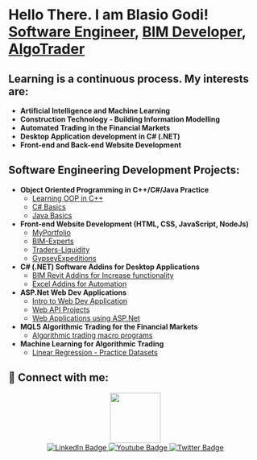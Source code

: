 <h1>Hello There. I am Blasio Godi! <br/><a href="https://github.com/BlasioGodi">Software Engineer</a>, <a href="https://www.linkedin.com/in/godfrey-muhinda">BIM Developer</a>, <a href="https://tradersliquidity.com">AlgoTrader</a></h1>

<h2>Learning is a continuous process. My interests are:</h2>

- <b>Artificial Intelligence and Machine Learning</b>
- <b>Construction Technology - Building Information Modelling</b>
- <b>Automated Trading in the Financial Markets</b>
- <b>Desktop Application development in C# (.NET)</b>
- <b>Front-end and Back-end Website Development</b>

<h2>Software Engineering Development Projects:</h2>

- <b>Object Oriented Programming in C++/C#/Java Practice</b>
  - [Learning OOP in C++](https://github.com/BlasioGodi/Functions-and-Algorithms)
  - [C# Basics](https://github.com/BlasioGodi/C-Sharp-Basics)
  - [Java Basics](https://github.com/BlasioGodi/Java-Basics)
- <b>Front-end Website Development (HTML, CSS, JavaScript, NodeJs)</b>
  - [MyPortfolio](https://github.com/BlasioGodi/MyPortfolio)
  - [BIM-Experts](https://github.com/BlasioGodi/BIM-Experts)
  - [Traders-Liquidity](https://github.com/BlasioGodi/Traders-Liquidity)
  - [GypseyExpeditions](https://github.com/BlasioGodi/GypseyExpeditions)
- <b>C# (.NET) Software Addins for Desktop Applications</b>
  - [BIM Revit Addins for Increase functionality](https://github.com/BlasioGodi/Revit-Addins)
  - [Excel Addins for Automation](https://github.com/BlasioGodi/Excel-Addins)
- <b>ASP.Net Web Dev Applications</b>
  - [Intro to Web Dev Application](https://github.com/BlasioGodi/intro-to-dotnet-web-dev)
  - [Web API Projects](https://github.com/BlasioGodi/Web-API-Basics)
  - [Web Applications using ASP.Net](https://github.com/BlasioGodi/ASP.Net-Web-Applications)
- <b>MQL5 Algorithmic Trading for the Financial Markets</b>
  - [Algorithmic trading macro programs](https://github.com/BlasioGodi/ExpertFunctions)
- <b>Machine Learning for Algorithmic Trading</b>
  - [Linear Regression - Practice Datasets](https://github.com/BlasioGodi/Machine-Learning-For-Algorithmic-Trading)

<h2> 🤳 Connect with me:</h2>
<div id="header" align="center">
  <img src="https://media.giphy.com/media/M9gbBd9nbDrOTu1Mqx/giphy.gif" width="100"/>
</div>
<div id="badges" align="center">
  <a href="[your-linkedin-URL](https://linkedin.com/in/godfrey-muhinda/)">
    <img src="https://img.shields.io/badge/LinkedIn-blue?style=for-the-badge&logo=linkedin&logoColor=white" alt="LinkedIn Badge"/>
  </a>
  <a href="your-youtube-URL">
    <img src="https://img.shields.io/badge/pinterest-red?style=for-the-badge&logo=pinterest&logoColor=white" alt="Youtube Badge"/>
  </a>
  <a href="[your-twitter-URL](https://twitter.com/TLiquidity1)">
    <img src="https://img.shields.io/badge/Twitter-blue?style=for-the-badge&logo=twitter&logoColor=white" alt="Twitter Badge"/>
  </a>
</div>



